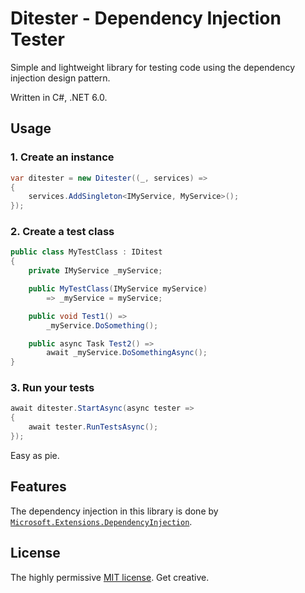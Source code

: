 # Ditester - Dependency Injection Tester

Simple and lightweight library for testing code using the
dependency injection design pattern.

Written in C#, .NET 6.0.

## Usage

### 1. Create an instance

``` C#
var ditester = new Ditester((_, services) =>
{
    services.AddSingleton<IMyService, MyService>();
});
```

### 2. Create a test class

``` C#
public class MyTestClass : IDitest
{
    private IMyService _myService;

    public MyTestClass(IMyService myService)
        => _myService = myService;

    public void Test1() =>
        _myService.DoSomething();

    public async Task Test2() =>
        await _myService.DoSomethingAsync();
}
```

### 3. Run your tests

``` C#
await ditester.StartAsync(async tester =>
{
    await tester.RunTestsAsync();
});
```

Easy as pie.

## Features

The dependency injection in this library is done by [`Microsoft.Extensions.DependencyInjection`](https://github.com/dotnet/runtime/tree/main/src/libraries/Microsoft.Extensions.DependencyInjection).

## License

The highly permissive [MIT license](https://github.com/ESP-Web-Development/Ditester/blob/main/LICENSE). Get creative.
